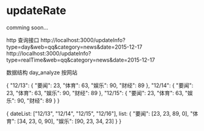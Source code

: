 # updateRate

comming soon...

http 查询接口
http://localhost:3000/updateInfo?type=day&web=qq&category=news&date=2015-12-17
http://localhost:3000/updateInfo?type=realTime&web=qq&category=news&date=2015-12-17

数据结构
day_analyze
按网站

{
    "12/13": {
        "要闻": 23,
        "体育": 63,
        "娱乐": 90,
        "财经": 89
    },
    "12/14": {
        "要闻": 23,
        "体育": 63,
        "娱乐": 90,
        "财经": 89
    },
    "12/15": {
        "要闻": 23,
        "体育": 63,
        "娱乐": 90,
        "财经": 89
    }
}

{
    dateList: ["12/13", "12/14", "12/15", "12/16"],
    list: {
        "要闻": [23, 23, 89, 0],
        "体育": [34, 23, 0, 90],
        "娱乐": [90, 23, 34, 23]
    }
}